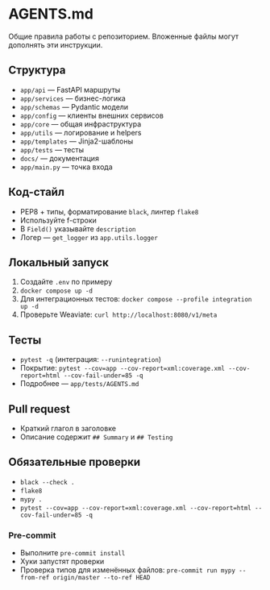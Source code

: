 # AGENTS.md

Общие правила работы с репозиторием. Вложенные файлы могут дополнять эти инструкции.

## Структура
- `app/api` — FastAPI маршруты
- `app/services` — бизнес-логика
- `app/schemas` — Pydantic модели
- `app/config` — клиенты внешних сервисов
- `app/core` — общая инфраструктура
- `app/utils` — логирование и helpers
- `app/templates` — Jinja2-шаблоны
- `app/tests` — тесты
- `docs/` — документация
- `app/main.py` — точка входа

## Код-стайл
- PEP8 + типы, форматирование `black`, линтер `flake8`
- Используйте f-строки
- В `Field()` указывайте `description`
- Логер — `get_logger` из `app.utils.logger`

## Локальный запуск
1. Создайте `.env` по примеру
2. `docker compose up -d`
3. Для интеграционных тестов: `docker compose --profile integration up -d`
4. Проверьте Weaviate: `curl http://localhost:8080/v1/meta`

## Тесты
- `pytest -q` (интеграция: `--runintegration`)
- Покрытие: `pytest --cov=app --cov-report=xml:coverage.xml --cov-report=html --cov-fail-under=85 -q`
- Подробнее — `app/tests/AGENTS.md`

## Pull request
- Краткий глагол в заголовке
- Описание содержит `## Summary` и `## Testing`

## Обязательные проверки
- `black --check .`
- `flake8`
- `mypy .`
- `pytest --cov=app --cov-report=xml:coverage.xml --cov-report=html --cov-fail-under=85 -q`

### Pre-commit
- Выполните `pre-commit install`
- Хуки запустят проверки
- Проверка типов для изменённых файлов: `pre-commit run mypy --from-ref origin/master --to-ref HEAD`
